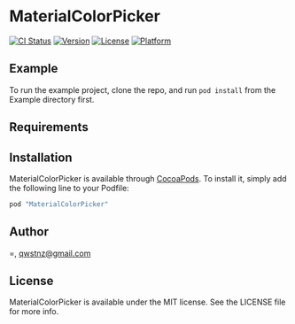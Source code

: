 # MaterialColorPicker

[![CI Status](http://img.shields.io/travis/=/MaterialColorPicker.svg?style=flat)](https://travis-ci.org/=/MaterialColorPicker)
[![Version](https://img.shields.io/cocoapods/v/MaterialColorPicker.svg?style=flat)](http://cocoapods.org/pods/MaterialColorPicker)
[![License](https://img.shields.io/cocoapods/l/MaterialColorPicker.svg?style=flat)](http://cocoapods.org/pods/MaterialColorPicker)
[![Platform](https://img.shields.io/cocoapods/p/MaterialColorPicker.svg?style=flat)](http://cocoapods.org/pods/MaterialColorPicker)

## Example

To run the example project, clone the repo, and run `pod install` from the Example directory first.

## Requirements

## Installation

MaterialColorPicker is available through [CocoaPods](http://cocoapods.org). To install
it, simply add the following line to your Podfile:

```ruby
pod "MaterialColorPicker"
```

## Author

=, qwstnz@gmail.com

## License

MaterialColorPicker is available under the MIT license. See the LICENSE file for more info.
